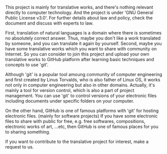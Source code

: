 This project is mainly for translative works, and there's nothing relevant directly to computer technology.
And the project is under 'GNU General Public License v3.0'. For further details about law and policy, check the document and discuss with experts to law.

First, translation of natural languages is a domain where there is sometimes no absolutely correct answer. Thus, maybe you don't like a work translated by someone, and you can translate it again by yourself.
Second, maybe you have some translative works which you want to share with community on Internet.
So you can consider to join this project and upload your own translative works to GitHub platform after learning basic techniques and concepts to use 'git'.

Although 'git' is a popular tool amoung community of computer engineering and first created by Linus Torvalds, who is also father of Linux OS, it works not only in computer engineering but also in other domains. Actually, it's mainly a tool for version control, which is also a part of project management.
You can use 'git' to control versions of your electronic files including documents under specific folders on your computer.

On the other hand, GitHub is one of famous platforms with 'git' for hosting electronic files. (mainly for software projects)
If you have some electronic files to share with public for free, e.g. free softwares, compositions, electronic works of art, ...etc, then GitHub is one of famous places for you to sharing something.

If you want to contribute to the translative project for interest, make a request to us.

